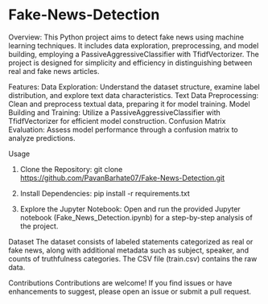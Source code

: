 # Fake-News-Detection

Overview:
This Python project aims to detect fake news using machine learning techniques. It includes data exploration, preprocessing, and model building, employing a PassiveAggressiveClassifier with TfidfVectorizer. The project is designed for simplicity and efficiency in distinguishing between real and fake news articles.

Features:
Data Exploration: Understand the dataset structure, examine label distribution, and explore text data characteristics.
Text Data Preprocessing: Clean and preprocess textual data, preparing it for model training.
Model Building and Training: Utilize a PassiveAggressiveClassifier with TfidfVectorizer for efficient model construction.
Confusion Matrix Evaluation: Assess model performance through a confusion matrix to analyze predictions.

Usage
1) Clone the Repository:
git clone https://github.com/PavanBarhate07/Fake-News-Detection.git

2) Install Dependencies:
pip install -r requirements.txt

3) Explore the Jupyter Notebook:
Open and run the provided Jupyter notebook (Fake_News_Detection.ipynb) for a step-by-step analysis of the project.

Dataset
The dataset consists of labeled statements categorized as real or fake news, along with additional metadata such as subject, speaker, and counts of truthfulness categories. The CSV file (train.csv) contains the raw data.

Contributions
Contributions are welcome! If you find issues or have enhancements to suggest, please open an issue or submit a pull request.
